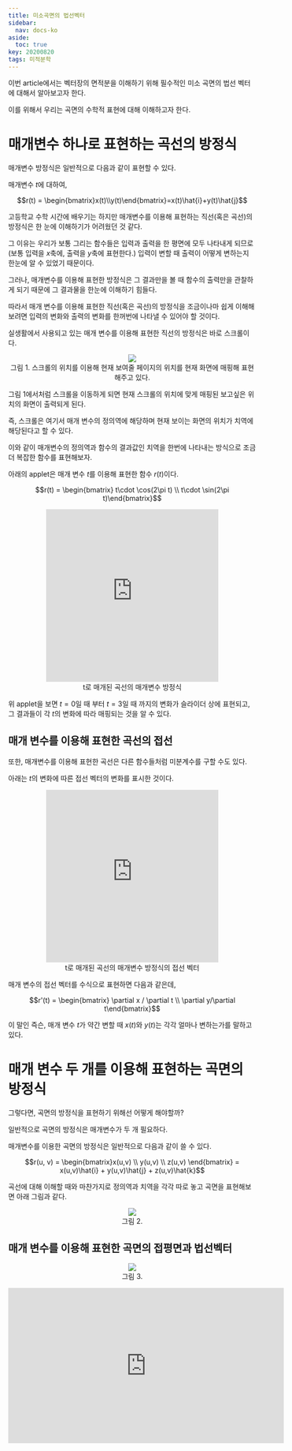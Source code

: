 ```yaml
---
title: 미소곡면의 법선벡터
sidebar:
  nav: docs-ko
aside:
  toc: true
key: 20200820
tags: 미적분학
---
```


이번 article에서는 벡터장의 면적분을 이해하기 위해 필수적인 미소 곡면의 법선 벡터에 대해서 알아보고자 한다.

이를 위해서 우리는 곡면의 수학적 표현에 대해 이해하고자 한다.

# 매개변수 하나로 표현하는 곡선의 방정식

매개변수 방정식은 일반적으로 다음과 같이 표현할 수 있다.

매개변수 $t$에 대하여,

$$r(t) = \begin{bmatrix}x(t)\\y(t)\end{bmatrix}=x(t)\hat{i}+y(t)\hat{j}$$

고등학교 수학 시간에 배우기는 하지만 매개변수를 이용해 표현하는 직선(혹은 곡선)의 방정식은 한 눈에 이해하기가 어려웠던 것 같다.

그 이유는 우리가 보통 그리는 함수들은 입력과 출력을 한 평면에 모두 나타내게 되므로 (보통 입력을 $x$축에, 출력을 $y$축에 표현한다.) 입력이 변할 때 출력이 어떻게 변하는지 한눈에 알 수 있었기 때문이다.

그러나, 매개변수를 이용해 표현한 방정식은 그 결과만을 볼 때 함수의 출력만을 관찰하게 되기 때문에 그 결과물을 한눈에 이해하기 힘들다.

따라서 매개 변수를 이용해 표현한 직선(혹은 곡선)의 방정식을 조금이나마 쉽게 이해해보려면 입력의 변화와 출력의 변화를 한꺼번에 나타낼 수 있어야 할 것이다.

실생활에서 사용되고 있는 매개 변수를 이용해 표현한 직선의 방정식은 바로 스크롤이다.

<p align = "center">
  <img src = "https://raw.githubusercontent.com/angeloyeo/angeloyeo.github.io/master/pics/2020-08-20-normal_vector/pic1.gif">
  <br>
  그림 1. 스크롤의 위치를 이용해 현재 보여줄 페이지의 위치를 현재 화면에 매핑해 표현해주고 있다.
</p>

그림 1에서처럼 스크롤을 이동하게 되면 현재 스크롤의 위치에 맞게 매핑된 보고싶은 위치의 화면이 출력되게 된다.

즉, 스크롤은 여기서 매개 변수의 정의역에 해당하며 현재 보이는 화면의 위치가 치역에 해당된다고 할 수 있다.

이와 같이 매개변수의 정의역과 함수의 결과값인 치역을 한번에 나타내는 방식으로 조금 더 복잡한 함수를 표현해보자.

아래의 applet은 매개 변수 $t$를 이용해 표현한 함수 $r(t)$이다.

$$r(t) = \begin{bmatrix} t\cdot \cos(2\pi t) \\ t\cdot \sin(2\pi t)\end{bmatrix}$$

<center>
  <iframe width = "350" height = "350" frameborder = "0" src="https://angeloyeo.github.io/p5/2020-08-20-normal_vector/parametric_curve/"></iframe>
  <br>
  t로 매개된 곡선의 매개변수 방정식
</center>

위 applet을 보면 $t = 0$일 때 부터 $t = 3$일 때 까지의 변화가 슬라이더 상에 표현되고, 그 결과들이 각 $t$의 변화에 따라 매핑되는 것을 알 수 있다.

## 매개 변수를 이용해 표현한 곡선의 접선

또한, 매개변수를 이용해 표현한 곡선은 다른 함수들처럼 미분계수를 구할 수도 있다.

아래는 $t$의 변화에 따른 접선 벡터의 변화를 표시한 것이다. 

<center>
  <iframe width = "350" height = "350" frameborder = "0" src="https://angeloyeo.github.io/p5/2020-08-20-normal_vector/parametric_curve_and_its_derivative/"></iframe>
  <br>
  t로 매개된 곡선의 매개변수 방정식의 접선 벡터
</center>

매개 변수의 접선 벡터를 수식으로 표현하면 다음과 같은데,

$$r'(t) = \begin{bmatrix} \partial x / \partial t \\ \partial y/\partial t\end{bmatrix}$$

이 말인 즉슨, 매개 변수 $t$가 약간 변할 때 $x(t)$와 $y(t)$는 각각 얼마나 변하는가를 말하고 있다.


# 매개 변수 두 개를 이용해 표현하는 곡면의 방정식

그렇다면, 곡면의 방정식을 표현하기 위해선 어떻게 해야할까?

일반적으로 곡면의 방정식은 매개변수가 두 개 필요하다.

매개변수를 이용한 곡면의 방정식은 일반적으로 다음과 같이 쓸 수 있다.

$$r(u, v) = \begin{bmatrix}x(u,v) \\ y(u,v) \\ z(u,v) \end{bmatrix} = x(u,v)\hat{i} + y(u,v)\hat{j} + z(u,v)\hat{k}$$

곡선에 대해 이해할 때와 마찬가지로 정의역과 치역을 각각 따로 놓고 곡면을 표현해보면 아래 그림과 같다.

<p align = "center">
  <img src = "https://raw.githubusercontent.com/angeloyeo/angeloyeo.github.io/master/pics/2020-08-20-normal_vector/pic2.png">
  <br>
  그림 2. 
</p>

## 매개 변수를 이용해 표현한 곡면의 접평면과 법선벡터

<p align = "center">
  <img src = "https://raw.githubusercontent.com/angeloyeo/angeloyeo.github.io/master/pics/2020-08-20-normal_vector/pic3.png">
  <br>
  그림 3. 
</p>


<center>
  <iframe width="560" height="315" src="https://www.youtube.com/embed/tCBegKMJY7s" frameborder="0" allow="accelerometer; autoplay; encrypted-media; gyroscope; picture-in-picture" allowfullscreen></iframe>
</center>